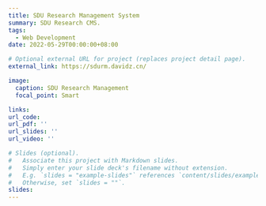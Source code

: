 ```yaml
---
title: SDU Research Management System
summary: SDU Research CMS.
tags:
  - Web Development
date: 2022-05-29T00:00:00+08:00

# Optional external URL for project (replaces project detail page).
external_link: https://sdurm.davidz.cn/

image:
  caption: SDU Research Management
  focal_point: Smart

links:
url_code:
url_pdf: ''
url_slides: ''
url_video: ''

# Slides (optional).
#   Associate this project with Markdown slides.
#   Simply enter your slide deck's filename without extension.
#   E.g. `slides = "example-slides"` references `content/slides/example-slides.md`.
#   Otherwise, set `slides = ""`.
slides:
---
```

